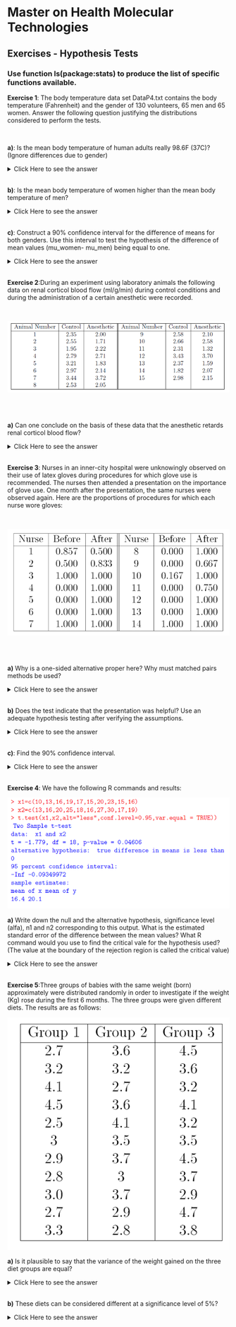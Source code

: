 # Master on Health Molecular Technologies 

## Exercises - Hypothesis Tests

### Use function ls(package:stats) to produce the list of specific functions available.

**Exercise 1**: The body temperature data set DataP4.txt contains the body temperature (Fahrenheit) and the gender of 130 volunteers, 65 men and 65 women. Answer the following question justifying the distributions considered to perform the tests.

<br/>

**a)**: Is the mean body temperature of human adults really 98.6F (37C)? (Ignore differences due to gender)

<details><summary>Click Here to see the answer</summary><p>

```{r}

a<-read.table("DataP4.txt",header=T)
length(a[,1])  
view(a)

summary(a[,1])

var(a[,1])

cv<-var(a[,1])/mean(a[,1])*100

cv

hist(a[,1],main='Body temperature',col='pink')
boxplot(a[,1],main='Body temperature',col='gold')

qqnorm(a[,1])
qqline(a[,1])
shapiro.test(a[,1])
t.test(a[,1],mu=98.6,alternative="two.sided")

```

</p></details>

<br/>

**b)**: Is the mean body temperature of women higher than the mean
body temperature of men?

<details><summary>Click Here to see the answer</summary><p>

```{r}
w.women<-a[a[,2]=="female",1]

w.women

w.men<-a[a[,2]=="male",1]

w.men

summary(w.women)

summary(w.men)



par(mfrow=c(1,2))

hist(w.women,main='women',col='pink')

hist(w.men,main='men',col='blue')



par(mfrow=c(1,2))

boxplot(w.women,main='women',col='pink')

boxplot(w.men,main='men',col='blue')



boxplot(w.women,w.men)



qqnorm(w.women)

qqline(w.women)

qqnorm(w.men)

qqline(w.men)

bartlett.test(list(w.women,w.men))

shapiro.test(w.women)

shapiro.test(w.men)

t.test(w.women,w.men,alternative="one.sided")

```

</p></details>

<br/>


**c)**: Construct a 90% confidence interval for the difference of means for both genders. Use this interval to test the hypothesis of the difference of mean values (mu_women- mu_men) being equal to one.

<details><summary>Click Here to see the answer</summary><p>

```{r}
t.test(w.women,w.men,alternative="two.sided",confidence=0.9)$conf.int



# If "1" belongs to the CI 90%, do not reject H0.

```
</p></details>

<br/>

**Exercise 2**:During an experiment using laboratory animals the following data on renal corticol blood flow (ml/g/min) during control conditions and during the administration of a certain anesthetic were recorded.

<br/>

![](img1.png)

<br/>
<br/>

**a)** Can one conclude on the basis of these data that the anesthetic retards renal corticol blood flow?

<details><summary>Click Here to see the answer</summary><p>

```{r}


corticol<-matrix(c(2.35,2.55,1.95,2.79,3.21,2.97,3.44,2.53,2.58,2.66,2.31,3.43,2.37,1.82,2.98,2,1.71,2.22,2.71,1.83,2.14,3.72,2.05,2.10,2.58,1.32,3.70,1.59,2.07,2.15),15,2)

diff<-c(corticol[,1]-corticol[,2]) # control-anesthetic

diff

summary(diff)

hist(diff,col='red')

boxplot(diff,col='gold')

qqnorm(diff)

qqline(diff)


shapiro.test(diff)


t.test(corticol[,1],corticol[,2],alternative="greater",paired=TRUE)


```

</p></details>

<br/>

**Exercise 3**: Nurses in an inner-city hospital were unknowingly observed on their use of latex gloves during procedures for which glove use is recommended.
The nurses then attended a presentation on the importance of glove
use. One month after the presentation, the same nurses were observed
again. Here are the proportions of procedures for which each nurse
wore gloves:

<br/>

![](img2.png)

<br/>
<br/>

**a)** Why is a one-sided alternative proper here? Why must matched pairs methods be used?

<details><summary>Click Here to see the answer</summary><p>

+ To verify if there is an improvement in the behaviour of the nurses after the presentation.

+ Because the statistical units (nurses) are the same on both evaluation procedures.

</p></details>

<br/>

**b)** Does the test indicate that the presentation was helpful? Use an adequate hypothesis testing after verifying the assumptions.

<details><summary>Click Here to see the answer</summary><p>

```{r}
nurses<-matrix(c(0.857,0.5,0,1,0.5,0.833,0,0.667,1,1,0.167,1,0,1,0,0.75,0,1,0,1,0,1,0,1,1,1,1,1),14,2,byrow=TRUE)


#veriying assumptions

#Normality

diff<-c(nurses[,2]-nurses[,1])  #After-Before
diff
shapiro.test(diff)  #testing for normality


# Performing the wilcoxon-test

wilcox.test()

wilcox.test(diff, alternative =  "greater")  #non-parametric test Wicoxon
           


```

</p></details>

<br/>




**c)**: Find the 90% confidence interval.

<details><summary>Click Here to see the answer</summary><p>

```{r}

wilcox.test(diff, alternative =  "two.sided",conf.level = 0.90)


```

</p></details>

<br/>


**Exercise 4**: We have the following R commands and results:
<br/>

![](img3.png)
<br/>

**a)** Write down the null and the alternative hypothesis, significance level (alfa), n1 and n2 corresponding to this output. What is the estimated standard error of
the difference between the mean values? What R command would you
use to find the critical vale for the hypothesis used? (The value at the boundary of the rejection region is called the critical value)

<details><summary>Click Here to see the answer</summary><p>

+ H0:mu1=mu2 vs H1: mu1<mu2, alfa=0.05, n1=10, n2=10.

+ standard error of the difference between means=2.057

```{r}
-qt(0.95,18)

```

</p></details>

<br/>



**Exercise 5**:Three groups of babies with the same weight (born) approximately were distributed randomly in order to investigate if the weight (Kg) rose during the first 6 months. The three groups were given different diets. The results are as follows:
<br/>

![](img4.png)
<br/>

**a)** Is it plausible to say that the variance of the weight gained on the three diet groups are equal?

<details><summary>Click Here to see the answer</summary><p>

```{r}

g1<-c(2.7,3.2,4.1,4.5)
g2<-c(3.6,3.2,2.7,3.6,4.1)
g3<-c(4.5,3.6,3.2,4.1,3.2)
observ<-c(g1,g2,g3)
tratam<-rep(c("g1","g2","g3"),c(4,5,5))

dados<-data.frame(tratam,observ)
tratam<-factor(dados$tratam)


#write.table(dados,file="DataP4_5.txt",sep="",col.names=TRUE,row.names=TRUE)  

#dados<-read.table(DataP4_5)

# Bartlett test - comparing variances: three groups
??bartlet.test
bartlett.test(observ,tratam)  #we need two variables 




```

</p></details>

<br/>
 
 
 
**b)** These diets can be considered different at a significance level of 5%?

<details><summary>Click Here to see the answer</summary><p>
 
```{r}

# ANOVA - comparing means: three groups

aov(observ~tratam)
summary(aov(observ~tratam))

```
</p></details>

<br/>
